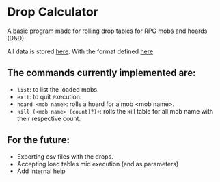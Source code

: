 # Drop Calculator

A basic program made for rolling drop tables for RPG mobs and hoards (D&D).

All data is stored [here](.\data\Drops.json). With the format defined [here](format.json) 

## The commands currently implemented are:

* `list`: to list the loaded mobs.
* `exit`: to quit execution.
* `hoard <mob name>`: rolls a hoard for a mob \<mob name\>.
* `kill (<mob name> (count)?)+`: rolls the kill table for all mob name with their respective count.

## For the future:

* Exporting csv files with the drops.
* Accepting load tables mid execution (and as parameters)
* Add internal help